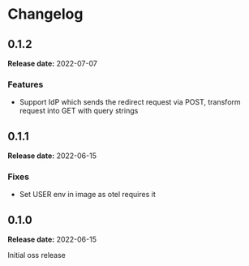 # Changelog

## 0.1.2

**Release date:** 2022-07-07

### Features
* Support IdP which sends the redirect request via POST, transform request into GET with query strings


## 0.1.1

**Release date:** 2022-06-15

### Fixes
* Set USER env in image as otel requires it


## 0.1.0

**Release date:** 2022-06-15

Initial oss release
